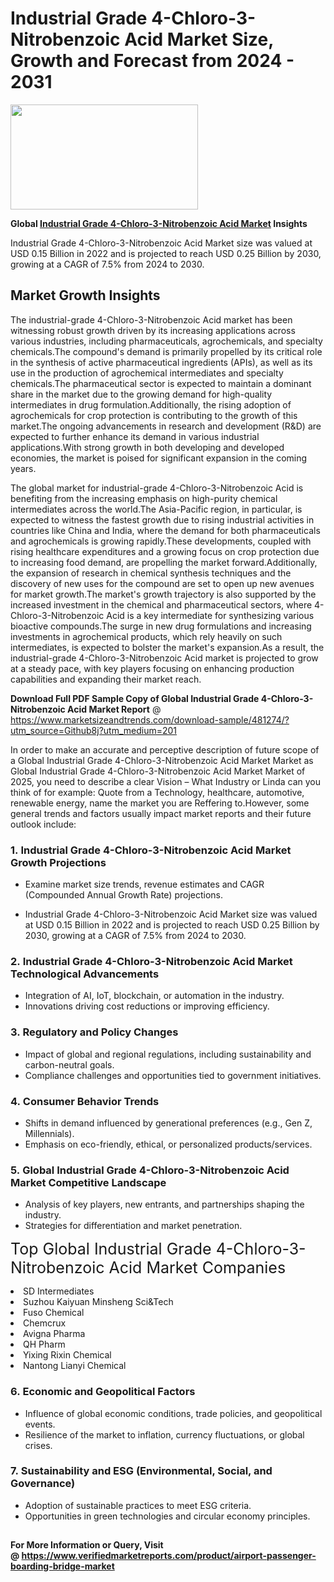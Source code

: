 <H1>Industrial Grade 4-Chloro-3-Nitrobenzoic Acid Market Size, Growth and Forecast from 2024 - 2031</H1><img class="aligncenter size-medium wp-image-584254" src="https://thirdeyenews.in/wp-content/uploads/2024/09/Global-Market-Research-300x168.jpeg" alt="" width="300" height="168" /><p><strong>Global&nbsp;<a href="https://www.marketsizeandtrends.com/download-sample/481274/?utm_source=Github8j?utm_medium=201">Industrial Grade 4-Chloro-3-Nitrobenzoic Acid Market</a> Insights</strong></p><p>Industrial Grade 4-Chloro-3-Nitrobenzoic Acid Market size was valued at USD 0.15 Billion in 2022 and is projected to reach USD 0.25 Billion by 2030, growing at a CAGR of 7.5% from 2024 to 2030.</p><p><h2>Market Growth Insights</h2> <p>The industrial-grade 4-Chloro-3-Nitrobenzoic Acid market has been witnessing robust growth driven by its increasing applications across various industries, including pharmaceuticals, agrochemicals, and specialty chemicals.The compound's demand is primarily propelled by its critical role in the synthesis of active pharmaceutical ingredients (APIs), as well as its use in the production of agrochemical intermediates and specialty chemicals.The pharmaceutical sector is expected to maintain a dominant share in the market due to the growing demand for high-quality intermediates in drug formulation.Additionally, the rising adoption of agrochemicals for crop protection is contributing to the growth of this market.The ongoing advancements in research and development (R&D) are expected to further enhance its demand in various industrial applications.With strong growth in both developing and developed economies, the market is poised for significant expansion in the coming years.</p> <p>The global market for industrial-grade 4-Chloro-3-Nitrobenzoic Acid is benefiting from the increasing emphasis on high-purity chemical intermediates across the world.The Asia-Pacific region, in particular, is expected to witness the fastest growth due to rising industrial activities in countries like China and India, where the demand for both pharmaceuticals and agrochemicals is growing rapidly.These developments, coupled with rising healthcare expenditures and a growing focus on crop protection due to increasing food demand, are propelling the market forward.Additionally, the expansion of research in chemical synthesis techniques and the discovery of new uses for the compound are set to open up new avenues for market growth.The market's growth trajectory is also supported by the increased investment in the chemical and pharmaceutical sectors, where 4-Chloro-3-Nitrobenzoic Acid is a key intermediate for synthesizing various bioactive compounds.The surge in new drug formulations and increasing investments in agrochemical products, which rely heavily on such intermediates, is expected to bolster the market's expansion.As a result, the industrial-grade 4-Chloro-3-Nitrobenzoic Acid market is projected to grow at a steady pace, with key players focusing on enhancing production capabilities and expanding their market reach.<p><span class=""><strong>Download Full PDF Sample Copy of Global Industrial Grade 4-Chloro-3-Nitrobenzoic Acid Market Report</strong> @ <a href="https://www.marketsizeandtrends.com/download-sample/481274/?utm_source=Github8j?utm_medium=201" target="_blank">https://www.marketsizeandtrends.com/download-sample/481274/?utm_source=Github8j?utm_medium=201</a></span></p><p>In order to make an accurate and perceptive description of future scope of a Global&nbsp;Industrial Grade 4-Chloro-3-Nitrobenzoic Acid Market Market as Global&nbsp;Industrial Grade 4-Chloro-3-Nitrobenzoic Acid Market Market of 2025, you need to describe a clear Vision &ndash; What Industry or Linda can you think of for example: Quote from a Technology, healthcare, automotive, renewable energy, name the market you are Reffering to.However, some general trends and factors usually impact market reports and their future outlook include:</p><h3>1.&nbsp;<strong>Industrial Grade 4-Chloro-3-Nitrobenzoic Acid Market Growth Projections</strong></h3><ul><li>Examine market size trends, revenue estimates and CAGR (Compounded Annual Growth Rate) projections.</li><li><p>Industrial Grade 4-Chloro-3-Nitrobenzoic Acid Market size was valued at USD 0.15 Billion in 2022 and is projected to reach USD 0.25 Billion by 2030, growing at a CAGR of 7.5% from 2024 to 2030.</p></li></ul><h3>2.&nbsp;<strong>Industrial Grade 4-Chloro-3-Nitrobenzoic Acid Market Technological Advancements</strong></h3><ul><li>Integration of AI, IoT, blockchain, or automation in the industry.</li><li>Innovations driving cost reductions or improving efficiency.</li></ul><h3>3.&nbsp;<strong>Regulatory and Policy Changes</strong></h3><ul><li>Impact of global and regional regulations, including sustainability and carbon-neutral goals.</li><li>Compliance challenges and opportunities tied to government initiatives.</li></ul><h3>4.&nbsp;<strong>Consumer Behavior Trends</strong></h3><ul><li>Shifts in demand influenced by generational preferences (e.g., Gen Z, Millennials).</li><li>Emphasis on eco-friendly, ethical, or personalized products/services.</li></ul><h3>5.&nbsp;<strong>Global Industrial Grade 4-Chloro-3-Nitrobenzoic Acid Market Competitive Landscape</strong></h3><ul><li>Analysis of key players, new entrants, and partnerships shaping the industry.</li><li>Strategies for differentiation and market penetration.</li></ul><p data-pm-slice="1 1 []"><span style="color: inherit; font-family: inherit; font-size: 25px;">Top Global Industrial Grade 4-Chloro-3-Nitrobenzoic Acid Market Companies</span></p><div class="" data-test-id=""><p><li>SD Intermediates</li><li> Suzhou Kaiyuan Minsheng Sci&Tech</li><li> Fuso Chemical</li><li> Chemcrux</li><li> Avigna Pharma</li><li> QH Pharm</li><li> Yixing Rixin Chemical</li><li> Nantong Lianyi Chemical</li></p></div><h3>6.&nbsp;<strong>Economic and Geopolitical Factors</strong></h3><ul><li>Influence of global economic conditions, trade policies, and geopolitical events.</li><li>Resilience of the market to inflation, currency fluctuations, or global crises.</li></ul><h3>7.&nbsp;<strong>Sustainability and ESG (Environmental, Social, and Governance)</strong></h3><ul><li>Adoption of sustainable practices to meet ESG criteria.</li><li>Opportunities in green technologies and circular economy principles.</li></ul><h2><strong style="font-size: 14px;">For More Information or Query, Visit @&nbsp;</strong><a style="background-color: #ffffff; font-size: 14px;" href="https://www.marketsizeandtrends.com/report/industrial-grade-4-chloro-3-nitrobenzoic-acid-market/" target="_blank">https://www.verifiedmarketreports.com/product/airport-passenger-boarding-bridge-market</a></h2>